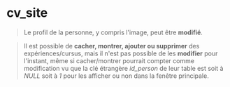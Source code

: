 # cv_site

> Le profil de la personne, y compris l'image, peut être **modifié**.

> Il est possible de **cacher, montrer, ajouter ou supprimer** des expériences/cursus, mais il n'est pas possible de les **modifier** pour l'instant, même si cacher/montrer pourrait compter comme modification vu que la clé étrangère *id_person* de leur table est soit à *NULL* soit à *1* pour les afficher ou non dans la fenêtre principale.

